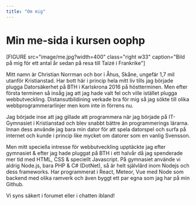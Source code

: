 ```yaml
---
title: "Om mig"
---
```

Min me-sida i kursen oophp
=========================

[FIGURE src="image/me.jpg?width=400" class="right w33" caption="Bild på mig för ett antal år sedan på resa till Taizé i Frankrike"]

Mitt namn är Christian Norrman och bor i Åhus, Skåne, ungefär 1,7 mil utanför Kristianstad.
Har bott här i princip hela mitt liv tills jag började plugga Datorsäkerhet på BTH i Karlskrona 2016 på höstterminen.
Men efter första terminen så insåg jag att jag hade valt fel och ville istället plugga webbutveckling.
Distansutbildining verkade bra för mig så jag sökte till olika webbprogrammerarlinjer men kom inte in förrens nu.

Jag började inse att jag gillade att programmera när jag började på IT-Gymnasiet i Kristianstad och blev snabbt bättre än programmerings lärarna. Innan dess använde jag bara min dator för att spela datorspel och surfa på internet och kunde i princip like mycket om datorer som en vanlig Svensson.

Men mitt speciella intresse för webbutveckling upptäckte jag efter gymnasiet & efter jag hade pluggat på BTH i ett halvår då jag spenderade mer tid med HTML, CSS & speciellt Javascript. På gymnasiet använde vi aldrig Node.js, bara PHP & C# (DotNet), så är helt självlärd inom Nodejs och dess frameworks. Har programmerat i React, Meteor, Vue med Node som backend med olika ramverk och även byggt ett par egna som jag har på min Github.

Vi syns säkert i forumet eller i chatten ibland!
